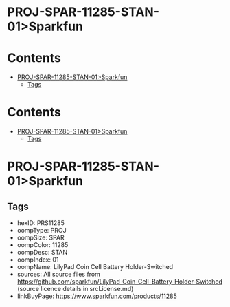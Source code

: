 
PROJ-SPAR-11285-STAN-01>Sparkfun
================================

Contents
========

* [PROJ-SPAR-11285-STAN-01>Sparkfun](#proj-spar-11285-stan-01sparkfun)
	* [Tags](#tags)

Contents
========

* [PROJ-SPAR-11285-STAN-01>Sparkfun](#proj-spar-11285-stan-01sparkfun)
	* [Tags](#tags)

# PROJ-SPAR-11285-STAN-01>Sparkfun

## Tags

- hexID: PRS11285
- oompType: PROJ
- oompSize: SPAR
- oompColor: 11285
- oompDesc: STAN
- oompIndex: 01
- oompName: LilyPad Coin Cell Battery Holder-Switched
- sources: All source files from https://github.com/sparkfun/LilyPad_Coin_Cell_Battery_Holder-Switched (source licence details in srcLicense.md)
- linkBuyPage: https://www.sparkfun.com/products/11285
